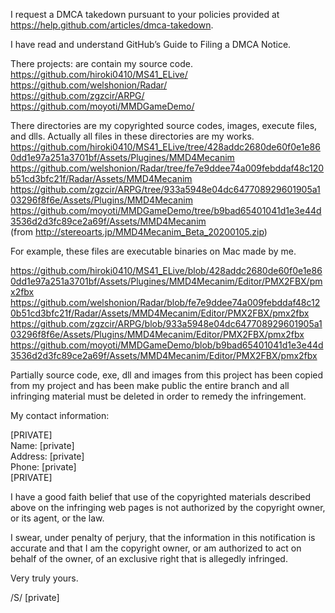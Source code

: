 I request a DMCA takedown pursuant to your policies provided at https://help.github.com/articles/dmca-takedown.

I have read and understand GitHub’s Guide to Filing a DMCA Notice.

There projects: are contain my source code.  
https://github.com/hiroki0410/MS41_ELive/  
https://github.com/welshonion/Radar/  
https://github.com/zgzcir/ARPG/  
https://github.com/moyoti/MMDGameDemo/  

There directories are my copyrighted source codes, images, execute files, and dlls. Actually all files in these directories are my works.  
https://github.com/hiroki0410/MS41_ELive/tree/428addc2680de60f0e1e860dd1e97a251a3701bf/Assets/Plugines/MMD4Mecanim  
https://github.com/welshonion/Radar/tree/fe7e9ddee74a009febddaf48c120b51cd3bfc21f/Radar/Assets/MMD4Mecanim  
https://github.com/zgzcir/ARPG/tree/933a5948e04dc647708929601905a103296f8f6e/Assets/Plugins/MMD4Mecanim  
https://github.com/moyoti/MMDGameDemo/tree/b9bad65401041d1e3e44d3536d2d3fc89ce2a69f/Assets/MMD4Mecanim  
(from http://stereoarts.jp/MMD4Mecanim_Beta_20200105.zip)

For example, these files are executable binaries on Mac made by me.

https://github.com/hiroki0410/MS41_ELive/blob/428addc2680de60f0e1e860dd1e97a251a3701bf/Assets/Plugines/MMD4Mecanim/Editor/PMX2FBX/pmx2fbx  
https://github.com/welshonion/Radar/blob/fe7e9ddee74a009febddaf48c120b51cd3bfc21f/Radar/Assets/MMD4Mecanim/Editor/PMX2FBX/pmx2fbx  
https://github.com/zgzcir/ARPG/blob/933a5948e04dc647708929601905a103296f8f6e/Assets/Plugins/MMD4Mecanim/Editor/PMX2FBX/pmx2fbx  
https://github.com/moyoti/MMDGameDemo/blob/b9bad65401041d1e3e44d3536d2d3fc89ce2a69f/Assets/MMD4Mecanim/Editor/PMX2FBX/pmx2fbx  

Partially source code, exe, dll and images from this project has been copied from my project and has been make public the entire branch and all infringing material must be deleted in order to remedy the infringement.

My contact information:

[PRIVATE]  
Name: [private]    
Address: [private]  
Phone: [private]  
[PRIVATE]

I have a good faith belief that use of the copyrighted materials described above on the infringing web pages is not authorized by the
copyright owner, or its agent, or the law.

I swear, under penalty of perjury, that the information in this notification is accurate and that I am the copyright owner, or am
authorized to act on behalf of the owner, of an exclusive right that is allegedly infringed.

Very truly yours.

/S/ [private]
